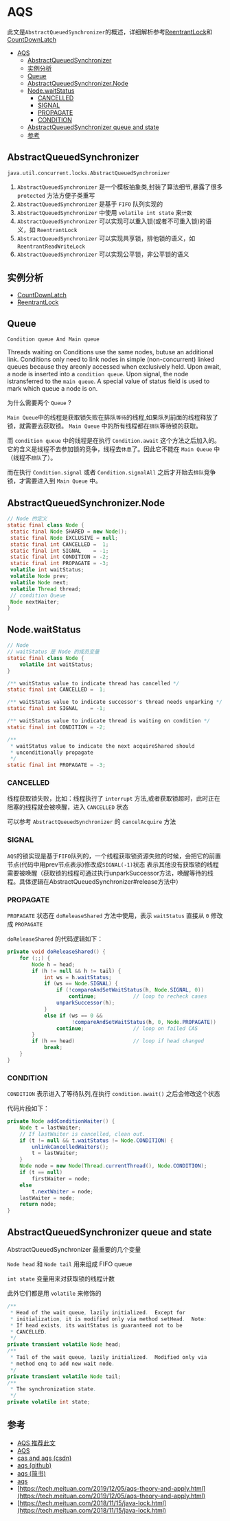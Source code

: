 # AQS

此文是`AbstractQueuedSynchronizer`的概述，详细解析参考[ReentrantLock](reentrant-lock.md)和[CountDownLatch](count-down-latch.md)

- [AQS](#aqs)
  - [AbstractQueuedSynchronizer](#abstractqueuedsynchronizer)
  - [实例分析](#实例分析)
  - [Queue](#queue)
  - [AbstractQueuedSynchronizer.Node](#abstractqueuedsynchronizernode)
  - [Node.waitStatus](#nodewaitstatus)
    - [CANCELLED](#cancelled)
    - [SIGNAL](#signal)
    - [PROPAGATE](#propagate)
    - [CONDITION](#condition)
  - [AbstractQueuedSynchronizer queue and state](#abstractqueuedsynchronizer-queue-and-state)
  - [参考](#参考)

## AbstractQueuedSynchronizer

`java.util.concurrent.locks.AbstractQueuedSynchronizer`

1. `AbstractQueuedSynchronizer` 是一个模板抽象类,封装了算法细节,暴露了很多 `protected` 方法方便子类重写
2. `AbstractQueuedSynchronizer` 是基于 `FIFO` 队列实现的
3. `AbstractQueuedSynchronizer` 中使用 `volatile int state` 来`计数`
4. `AbstractQueuedSynchronizer` 可以实现可以重入锁(或者不可重入锁)的语义，如 `ReentrantLock`
5. `AbstractQueuedSynchronizer` 可以实现共享锁，排他锁的语义，如 `ReentrantReadWriteLock`
6. `AbstractQueuedSynchronizer` 可以实现公平锁，非公平锁的语义

## 实例分析

- [CountDownLatch](count-down-latch.md)
- [ReentrantLock](reentrant-lock.md)

## Queue

`Condition queue And Main queue`

Threads waiting on Conditions use the same nodes, butuse an additional link. Conditions only need to link nodes
in simple (non-concurrent) linked queues because they areonly accessed when exclusively held.  Upon await, a node is
inserted into a `condition queue`.  Upon signal, the node istransferred to the `main queue`.  A special value of status
field is used to mark which queue a node is on.

为什么需要两个 `Queue` ?

`Main Queue`中的线程是获取锁失败在排队`等待`的线程,如果队列前面的线程释放了锁，就需要去获取锁。 `Main Queue` 中的所有线程都在`排队`等待锁的获取。

而 `condition queue` 中的线程是在执行 `Condition.await` 这个方法之后加入的。它的含义是线程不去参加锁的竞争，线程去`休息`了。因此它不能在 `Main Queue` 中（线程不`排队`了）。

而在执行 `Condition.signal` 或者 `Condition.signalAll` 之后才开始去`排队`竞争锁，才需要进入到 `Main Queue` 中。

## AbstractQueuedSynchronizer.Node

```java
// Node 的定义
static final class Node {
 static final Node SHARED = new Node();
 static final Node EXCLUSIVE = null;
 static final int CANCELLED =  1;
 static final int SIGNAL    = -1;
 static final int CONDITION = -2;
 static final int PROPAGATE = -3;
 volatile int waitStatus;
 volatile Node prev;
 volatile Node next;
 volatile Thread thread;
 // condition Queue
 Node nextWaiter;
}
```

## Node.waitStatus

```java
// Node
// waitStatus 是 Node 的成员变量
static final class Node {
    volatile int waitStatus;
}
```

```java
/** waitStatus value to indicate thread has cancelled */
static final int CANCELLED =  1;

/** waitStatus value to indicate successor's thread needs unparking */
static final int SIGNAL    = -1;

/** waitStatus value to indicate thread is waiting on condition */
static final int CONDITION = -2;

/**
 * waitStatus value to indicate the next acquireShared should
 * unconditionally propagate
 */
static final int PROPAGATE = -3;

```

### CANCELLED

线程获取锁失败，比如：线程执行了 `interrupt` 方法,或者获取锁超时，此时正在阻塞的线程就会被唤醒，进入 `CANCELLED` 状态

可以参考 `AbstractQueuedSynchronizer` 的 `cancelAcquire` 方法

### SIGNAL

`AQS`的锁实现是基于`FIFO`队列的，一个线程获取锁资源失败的时候，会把它的前置节点(代码中用prev节点表示)修改成`SIGNAL(-1)`状态
表示其他没有获取锁的线程需要被唤醒（获取锁的线程可通过执行unparkSuccessor方法，唤醒等待的线程。具体逻辑在AbstractQueuedSynchronizer#release方法中）

### PROPAGATE

`PROPAGATE` 状态在 `doReleaseShared` 方法中使用，表示 `waitStatus` 直接从 `0` 修改成 `PROPAGATE`

`doReleaseShared` 的代码逻辑如下：

```java
private void doReleaseShared() {
    for (;;) {
        Node h = head;
        if (h != null && h != tail) {
            int ws = h.waitStatus;
            if (ws == Node.SIGNAL) {
                if (!compareAndSetWaitStatus(h, Node.SIGNAL, 0))
                    continue;            // loop to recheck cases
                unparkSuccessor(h);
            }
            else if (ws == 0 &&
                     !compareAndSetWaitStatus(h, 0, Node.PROPAGATE))
                continue;                // loop on failed CAS
        }
        if (h == head)                   // loop if head changed
            break;
    }
}
```

### CONDITION

`CONDITION` 表示进入了等待队列,在执行 `condition.await()` 之后会修改这个状态

代码片段如下：

```java
private Node addConditionWaiter() {
    Node t = lastWaiter;
    // If lastWaiter is cancelled, clean out.
    if (t != null && t.waitStatus != Node.CONDITION) {
        unlinkCancelledWaiters();
        t = lastWaiter;
    }
    Node node = new Node(Thread.currentThread(), Node.CONDITION);
    if (t == null)
        firstWaiter = node;
    else
        t.nextWaiter = node;
    lastWaiter = node;
    return node;
}
```

## AbstractQueuedSynchronizer queue and state

AbstractQueuedSynchronizer 最重要的几个变量

`Node head` 和 `Node tail` 用来组成 FIFO queue

`int state` 变量用来对获取锁的线程计数

此外它们都是用 `volatile` 来修饰的

```java
/**
 * Head of the wait queue, lazily initialized.  Except for
 * initialization, it is modified only via method setHead.  Note:
 * If head exists, its waitStatus is guaranteed not to be
 * CANCELLED.
 */
private transient volatile Node head;
/**
 * Tail of the wait queue, lazily initialized.  Modified only via
 * method enq to add new wait node.
 */
private transient volatile Node tail;
/**
 * The synchronization state.
 */
private volatile int state;
```

## 参考

- [AQS 推荐此文](https://juejin.cn/post/6977746796093112333)
- [AQS](https://www.cnblogs.com/waterystone/p/4920797.html)
- [cas and aqs (csdn)](https://blog.csdn.net/u010862794/article/details/72892300)
- [aqs (github)](<https://github.com/CL0610/Java-concurrency/blob/master/08.%E5%88%9D%E8%AF%86Lock%E4%B8%8EAbstractQueuedSynchronizer(AQS)/%E5%88%9D%E8%AF%86Lock%E4%B8%8EAbstractQueuedSynchronizer(AQS).md>)
- [aqs (简书)](https://www.jianshu.com/p/cc308d82cc71)
- [aqs](https://wyj.shiwuliang.com/JAVA%20-%20AQS%E6%BA%90%E7%A0%81%E8%A7%A3%E8%AF%BB.html)
- [https://tech.meituan.com/2019/12/05/aqs-theory-and-apply.html](https://tech.meituan.com/2019/12/05/aqs-theory-and-apply.html)
- [https://tech.meituan.com/2018/11/15/java-lock.html](https://tech.meituan.com/2018/11/15/java-lock.html)